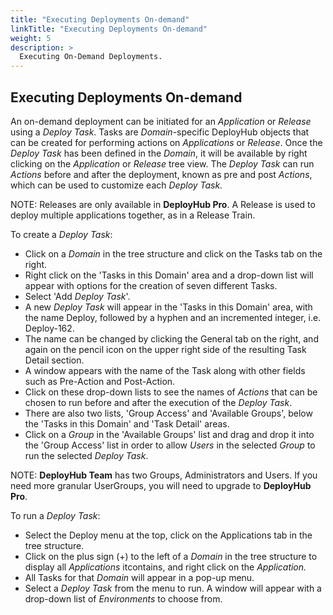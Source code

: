 ```yaml
---
title: "Executing Deployments On-demand"
linkTitle: "Executing Deployments On-demand"
weight: 5
description: >
  Executing On-Demand Deployments.
---
```

## Executing Deployments On-demand

An on-demand deployment can be initiated for an _Application_ or _Release_ using a _Deploy Task_. Tasks are _Domain_-specific DeployHub objects that can be created for performing actions on _Applications_ or _Release_. Once the _Deploy Task_ has been defined in the _Domain_, it will be available by right clicking on the _Application_ or _Release_ tree view. The _Deploy Task_ can run _Actions_ before and after the deployment, known as pre and post _Actions_, which can be used to customize each _Deploy Task._

NOTE: Releases are only available in **DeployHub Pro**. A Release is used to deploy multiple applications together, as in a Release Train.

To create a _Deploy Task_:

- Click on a _Domain_ in the tree structure and click on the Tasks tab on the right.
- Right click on the 'Tasks in this Domain' area and a drop-down list will appear with options for the creation of seven different Tasks.
- Select 'Add _Deploy Task_'.
- A new _Deploy Task_ will appear in the 'Tasks in this Domain' area, with the name Deploy, followed by a hyphen and an incremented integer, i.e. Deploy-162.
- The name can be changed by clicking the General tab on the right, and again on the pencil icon on the upper right side of the resulting Task Detail section.
- A window appears with the name of the Task along with other fields such as Pre-Action and Post-Action.
- Click on these drop-down lists to see the names of _Actions_ that can be chosen to run before and after the execution of the _Deploy Task_.
- There are also two lists, 'Group Access' and 'Available Groups', below the 'Tasks in this Domain' and 'Task Detail' areas.
- Click on a _Group_ in the 'Available Groups' list and drag and drop it into the 'Group Access' list in order to allow _Users_ in the selected _Group_ to run the selected _Deploy Task_.

NOTE: **DeployHub Team** has two Groups, Administrators and Users. If you need more granular UserGroups, you will need to upgrade to **DeployHub Pro**.

To run a _Deploy Task_:

- Select the Deploy menu at the top, click on the Applications tab in the tree structure.
- Click on the plus sign (+) to the left of a _Domain_ in the tree structure to display all _Applications_ itcontains, and right click on the _Application._
- All Tasks for that _Domain_ will appear in a pop-up menu.
- Select a _Deploy Task_ from the menu to run. A window will appear with a drop-down list of _Environments_ to choose from.
